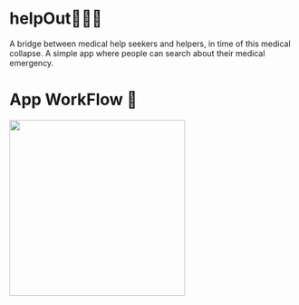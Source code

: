 # helpOut🙋🏻‍♂️

A bridge between medical help seekers and helpers, in time of this medical collapse.
A simple app where people can search about their medical emergency.

# App WorkFlow 📲
<p>
 <img align="left"  src="https://user-images.githubusercontent.com/67560900/121802795-f2a63080-cc5b-11eb-87f9-a0c23706af4d.mp4" width="310px alt="androidgif">
</p>
